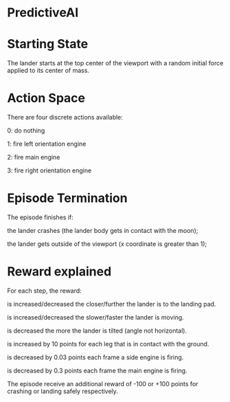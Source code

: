 # PredictiveAI

# Starting State
The lander starts at the top center of the viewport with a random initial force applied to its center of mass.

# Action Space
There are four discrete actions available:

0: do nothing

1: fire left orientation engine

2: fire main engine

3: fire right orientation engine

# Episode Termination
The episode finishes if:

the lander crashes (the lander body gets in contact with the moon);

the lander gets outside of the viewport (x coordinate is greater than 1);

# Reward explained
For each step, the reward:

is increased/decreased the closer/further the lander is to the landing pad.

is increased/decreased the slower/faster the lander is moving.

is decreased the more the lander is tilted (angle not horizontal).

is increased by 10 points for each leg that is in contact with the ground.

is decreased by 0.03 points each frame a side engine is firing.

is decreased by 0.3 points each frame the main engine is firing.

The episode receive an additional reward of -100 or +100 points for crashing or landing safely respectively.


